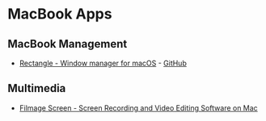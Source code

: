 # MacBook Apps

## MacBook Management
* [Rectangle - Window manager for macOS](https://rectangleapp.com/) - [GitHub](https://github.com/rxhanson/Rectangle)

## Multimedia

* [Filmage Screen - Screen Recording and Video Editing Software on Mac](https://www.filmagepro.com/filmagescreen)

  